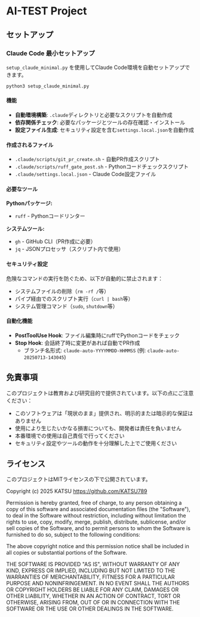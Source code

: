 # AI-TEST Project

## セットアップ

### Claude Code 最小セットアップ

`setup_claude_minimal.py` を使用してClaude Code環境を自動セットアップできます。

```bash
python3 setup_claude_minimal.py
```

#### 機能

- **自動環境構築**: `.claude`ディレクトリと必要なスクリプトを自動作成
- **依存関係チェック**: 必要なパッケージとツールの存在確認・インストール
- **設定ファイル生成**: セキュリティ設定を含む`settings.local.json`を自動作成

#### 作成されるファイル

- `.claude/scripts/git_pr_create.sh` - 自動PR作成スクリプト
- `.claude/scripts/ruff_gate_post.sh` - Pythonコードチェックスクリプト  
- `.claude/settings.local.json` - Claude Code設定ファイル

#### 必要なツール

**Pythonパッケージ:**
- `ruff` - Pythonコードリンター

**システムツール:**
- `gh` - GitHub CLI（PR作成に必要）
- `jq` - JSONプロセッサ（スクリプト内で使用）

#### セキュリティ設定

危険なコマンドの実行を防ぐため、以下が自動的に禁止されます：
- システムファイルの削除（`rm -rf /`等）
- パイプ経由でのスクリプト実行（`curl | bash`等）
- システム管理コマンド（`sudo`, `shutdown`等）

#### 自動化機能

- **PostToolUse Hook**: ファイル編集時にruffでPythonコードをチェック
- **Stop Hook**: 会話終了時に変更があれば自動でPR作成
  - ブランチ名形式: `claude-auto-YYYYMMDD-HHMMSS` (例: `claude-auto-20250713-143045`)

## 免責事項

このプロジェクトは教育および研究目的で提供されています。以下の点にご注意ください：

- このソフトウェアは「現状のまま」提供され、明示的または暗示的な保証はありません
- 使用により生じたいかなる損害についても、開発者は責任を負いません
- 本番環境での使用は自己責任で行ってください
- セキュリティ設定やツールの動作を十分理解した上でご使用ください

## ライセンス

このプロジェクトはMITライセンスの下で公開されています。

Copyright (c) 2025 KATSU https://github.com/KATSU789

Permission is hereby granted, free of charge, to any person obtaining a copy
of this software and associated documentation files (the "Software"), to deal
in the Software without restriction, including without limitation the rights
to use, copy, modify, merge, publish, distribute, sublicense, and/or sell
copies of the Software, and to permit persons to whom the Software is
furnished to do so, subject to the following conditions:

The above copyright notice and this permission notice shall be included in all
copies or substantial portions of the Software.

THE SOFTWARE IS PROVIDED "AS IS", WITHOUT WARRANTY OF ANY KIND, EXPRESS OR
IMPLIED, INCLUDING BUT NOT LIMITED TO THE WARRANTIES OF MERCHANTABILITY,
FITNESS FOR A PARTICULAR PURPOSE AND NONINFRINGEMENT. IN NO EVENT SHALL THE
AUTHORS OR COPYRIGHT HOLDERS BE LIABLE FOR ANY CLAIM, DAMAGES OR OTHER
LIABILITY, WHETHER IN AN ACTION OF CONTRACT, TORT OR OTHERWISE, ARISING FROM,
OUT OF OR IN CONNECTION WITH THE SOFTWARE OR THE USE OR OTHER DEALINGS IN THE
SOFTWARE.
